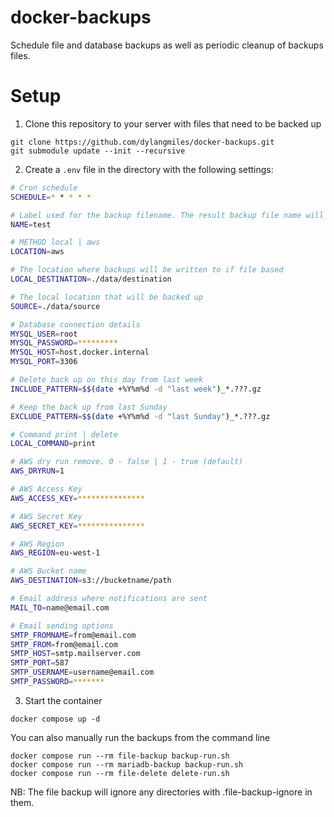 # docker-backups

Schedule file and database backups as well as periodic cleanup of backups files.

# Setup

1. Clone this repository to your server with files that need to be backed up
```
git clone https://github.com/dylangmiles/docker-backups.git
git submodule update --init --recursive
```

2. Create a `.env` file in the directory with the following settings:
```bash
# Cron schedule
SCHEDULE=* * * * *

# Label used for the backup filename. The result backup file name will use the format  YYMMDD_HH_mm_ss_NAME_tar.gz
NAME=test

# METHOD local | aws
LOCATION=aws

# The location where backups will be written to if file based
LOCAL_DESTINATION=./data/destination

# The local location that will be backed up
SOURCE=./data/source

# Database connection details
MYSQL_USER=root
MYSQL_PASSWORD=*********
MYSQL_HOST=host.docker.internal
MYSQL_PORT=3306

# Delete back up on this day from last week
INCLUDE_PATTERN=$$(date +%Y%m%d -d "last week")_*.???.gz

# Keep the back up from last Sunday
EXCLUDE_PATTERN=$$(date +%Y%m%d -d "last Sunday")_*.???.gz

# Command print | delete
LOCAL_COMMAND=print

# AWS dry run remove. 0 - false | 1 - true (default)
AWS_DRYRUN=1

# AWS Access Key
AWS_ACCESS_KEY=***************

# AWS Secret Key
AWS_SECRET_KEY=***************

# AWS Region
AWS_REGION=eu-west-1

# AWS Bucket name
AWS_DESTINATION=s3://bucketname/path

# Email address where notifications are sent
MAIL_TO=name@email.com

# Email sending options
SMTP_FROMNAME=from@email.com
SMTP_FROM=from@email.com
SMTP_HOST=smtp.mailserver.com
SMTP_PORT=587
SMTP_USERNAME=username@email.com
SMTP_PASSWORD=*******

```

3. Start the container
```
docker compose up -d
```

You can also manually run the backups from the command line
```
docker compose run --rm file-backup backup-run.sh
docker compose run --rm mariadb-backup backup-run.sh
docker compose run --rm file-delete delete-run.sh
```

NB: The file backup will ignore any directories with .file-backup-ignore in them.


